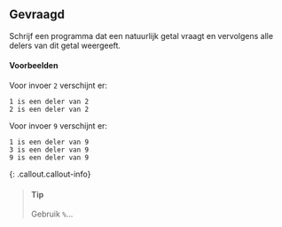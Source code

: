 
## Gevraagd
Schrijf een programma dat een natuurlijk getal vraagt en vervolgens alle delers van dit getal weergeeft.

#### Voorbeelden
Voor invoer `2` verschijnt er:
```
1 is een deler van 2
2 is een deler van 2
```

Voor invoer `9` verschijnt er:
```
1 is een deler van 9
3 is een deler van 9
9 is een deler van 9
```

{: .callout.callout-info}
>#### Tip 
> Gebruik `%`...
